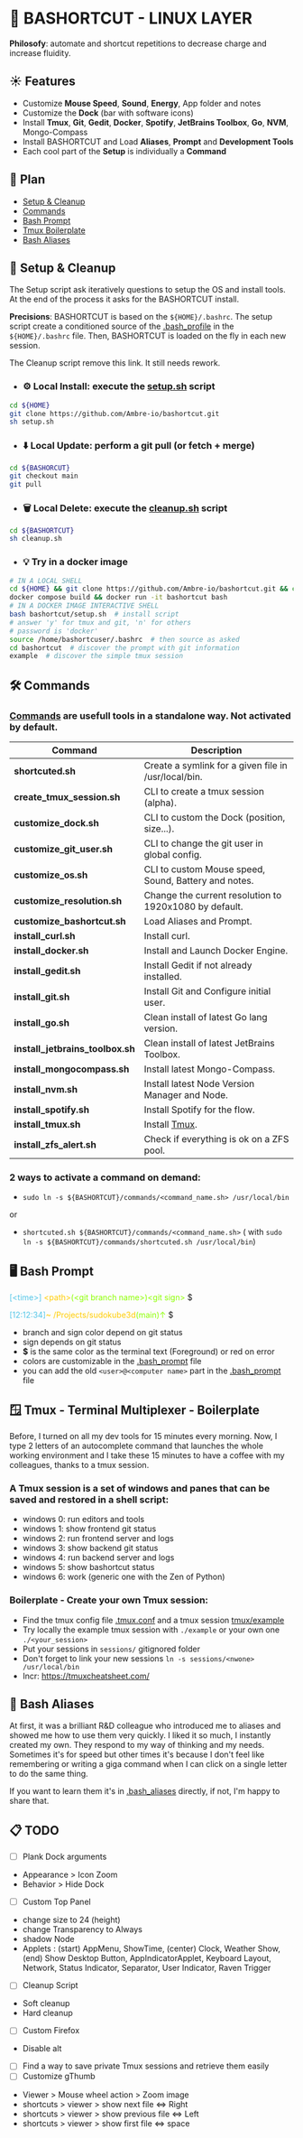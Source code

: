 # 🧰 BASHORTCUT - LINUX LAYER

**Philosofy**: automate and shortcut repetitions to decrease charge and increase fluidity.

## ☀️ Features

- Customize **Mouse Speed**, **Sound**, **Energy**, App folder and notes
- Customize the **Dock** (bar with software icons)
- Install **Tmux**, **Git**, **Gedit**, **Docker**, **Spotify**, **JetBrains Toolbox**, **Go**, **NVM**, Mongo-Compass
- Install BASHORTCUT and Load **Aliases**, **Prompt** and **Development Tools**
- Each cool part of the **Setup** is individually a **Command**

## 📖 Plan

- [Setup & Cleanup](#-setup--cleanup)
- [Commands](#-commands)
- [Bash Prompt](#-bash-prompt)
- [Tmux Boilerplate](#-tmux---terminal-multiplexer---boilerplate)
- [Bash Aliases](#-bash-aliases)

## 📜 Setup & Cleanup

The Setup script ask iteratively questions to setup the OS and install tools.
At the end of the process it asks for the BASHORTCUT install.

**Precisions**: BASHORTCUT is based on the `${HOME}/.bashrc`. The setup script create a conditioned source of
the [.bash_profile](https://github.com/Ambre-io/bashortcut/blob/main/linux/.bash_profile) in the `${HOME}/.bashrc` file.
Then, BASHORTCUT is loaded on the fly in each new session.

The Cleanup script remove this link. It still needs rework.

- ### ⚙️ **Local Install**: execute the [setup.sh](https://github.com/Ambre-io/bashortcut/blob/main/setup.sh) script

```bash
cd ${HOME}
git clone https://github.com/Ambre-io/bashortcut.git
sh setup.sh
```

- ### ⬇️ **Local Update**: perform a git pull (or fetch + merge)

```bash
cd ${BASHORCUT}
git checkout main
git pull
```

- ### 🗑️ **Local Delete**: execute the [cleanup.sh](https://github.com/Ambre-io/bashortcut/blob/main/cleanup.sh) script

```bash
cd ${BASHORTCUT}
sh cleanup.sh
```

- ### 💡 **Try** in a docker image

```bash
# IN A LOCAL SHELL
cd ${HOME} && git clone https://github.com/Ambre-io/bashortcut.git && cd bashortcut
docker compose build && docker run -it bashortcut bash
# IN A DOCKER IMAGE INTERACTIVE SHELL
bash bashortcut/setup.sh  # install script
# answer 'y' for tmux and git, 'n' for others
# password is 'docker'
source /home/bashortcuser/.bashrc  # then source as asked
cd bashortcut  # discover the prompt with git information
example  # discover the simple tmux session
```

## 🛠️ Commands

### [Commands](https://github.com/Ambre-io/bashortcut/tree/main/commands) are usefull tools in a standalone way. Not activated by default.

| Command                          | Description                                                   |
|----------------------------------|---------------------------------------------------------------|
| **shortcuted.sh**                | Create a symlink for a given file in /usr/local/bin.          | 
| **create_tmux_session.sh**       | CLI to create a tmux session (alpha).                         | 
| **customize_dock.sh**            | CLI to custom the Dock (position, size...).                   |  
| **customize_git_user.sh**        | CLI to change the git user in global config.                  |  
| **customize_os.sh**              | CLI to custom Mouse speed, Sound, Battery and notes.          |   
| **customize_resolution.sh**      | Change the current resolution to 1920x1080 by default.        |  
| **customize_bashortcut.sh**      | Load Aliases and Prompt.                                      |  
| **install_curl.sh**              | Install curl.                                                 | 
| **install_docker.sh**            | Install and Launch Docker Engine.                             | 
| **install_gedit.sh**             | Install Gedit if not already installed.                       | 
| **install_git.sh**               | Install Git and Configure initial user.                       | 
| **install_go.sh**                | Clean install of latest Go lang version.                      | 
| **install_jetbrains_toolbox.sh** | Clean install of latest JetBrains Toolbox.                    | 
| **install_mongocompass.sh**      | Install latest Mongo-Compass.                                 | 
| **install_nvm.sh**               | Install latest Node Version Manager and Node.                 | 
| **install_spotify.sh**           | Install Spotify for the flow.                                 | 
| **install_tmux.sh**              | Install [Tmux](#4-tmux---terminal-multiplexer---boilerplate). | 
| **install_zfs_alert.sh**         | Check if everything is ok on a ZFS pool.                      |

### 2 ways to activate a command on demand:

- `sudo ln -s ${BASHORTCUT}/commands/<command_name.sh> /usr/local/bin`

or

- `shortcuted.sh ${BASHORTCUT}/commands/<command_name.sh>` (
  with `sudo ln -s ${BASHORTCUT}/commands/shortcuted.sh /usr/local/bin`)

## 🖥️ Bash Prompt

<span style="color:#55c6e7">[&lt;time&gt;]</span><span style="color:#FFCC00FF">
&lt;path&gt;</span><span style="color:#8CFF00FF">(&lt;git branch name&gt;)&lt;git sign&gt;</span> $

<span style="color:#55c6e7">[12:12:34]</span><span style="color:#FFCC00FF">~
/Projects/sudokube3d</span><span style="color:#8CFF00FF">(main)↑</span> $

- branch and sign color depend on git status
- sign depends on git status
- **$** is the same color as the terminal text (Foreground) or red on error
- colors are customizable in
  the [.bash_prompt](https://github.com/Ambre-io/bashortcut/blob/main/linux/.bash_prompt#L148) file
- you can add the old `<user>@<computer name>` part in
  the [.bash_prompt](https://github.com/Ambre-io/bashortcut/blob/main/linux/.bash_prompt#L148) file

## 🪟 Tmux - Terminal Multiplexer - Boilerplate

Before, I turned on all my dev tools for 15 minutes every morning. Now, I type 2 letters of an autocomplete command
that launches the whole working environment and I take these 15 minutes to have a coffee with my colleagues, thanks to a
tmux session.

### A Tmux session is a set of windows and panes that can be saved and restored in a shell script:

- windows 0: run editors and tools
- windows 1: show frontend git status
- windows 2: run frontend server and logs
- windows 3: show backend git status
- windows 4: run backend server and logs
- windows 5: show bashortcut status
- windows 6: work (generic one with the Zen of Python)

### Boilerplate - Create your own Tmux session:

- Find the tmux config file [.tmux.conf](https://github.com/Ambre-io/bashortcut/blob/main/tmux/.tmux.conf) and a tmux
  session [tmux/example](https://github.com/Ambre-io/bashortcut/blob/main/tmux/example)
- Try locally the example tmux session with `./example` or your own one `./<your_session>`
- Put your sessions in `sessions/` gitignored folder
- Don't forget to link your new sessions `ln -s sessions/<nwone> /usr/local/bin`
- Incr: https://tmuxcheatsheet.com/

## 💨 Bash Aliases

At first, it was a brilliant R&D colleague who introduced me to aliases and showed me how to use them very quickly.
I liked it so much, I instantly created my own. They respond to my way of thinking and my needs.
Sometimes it's for speed but other times it's because I don't feel like remembering or writing a giga command when I can
click on a single letter to do the same thing.

If you want to learn them it's in [.bash_aliases](https://github.com/Ambre-io/bashortcut/blob/main/linux/.bash_aliases)
directly, if not, I'm happy to share that.

## 📋 TODO

- [ ] Plank Dock arguments
- Appearance > Icon Zoom
- Behavior > Hide Dock
- [ ] Custom Top Panel
- change size to 24 (height)
- change Transparency to Always
- shadow Node
- Applets : (start) AppMenu, ShowTime, (center) Clock, Weather Show, (end) Show Desktop Button, AppIndicatorApplet,
  Keyboard Layout, Network, Status Indicator, Separator, User Indicator, Raven Trigger
- [ ] Cleanup Script
- Soft cleanup
- Hard cleanup
- [ ] Custom Firefox
- Disable alt
- [ ] Find a way to save private Tmux sessions and retrieve them easily
- [ ] Customize gThumb
- Viewer > Mouse wheel action > Zoom image
- shortcuts > viewer > show next file <=> Right
- shortcuts > viewer > show previous file <=> Left
- shortcuts > viewer > show first file <=> space
